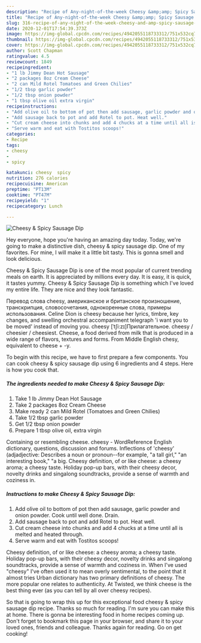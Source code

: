 ```yaml
---
description: "Recipe of Any-night-of-the-week Cheesy &amp;amp; Spicy Sausage Dip"
title: "Recipe of Any-night-of-the-week Cheesy &amp;amp; Spicy Sausage Dip"
slug: 316-recipe-of-any-night-of-the-week-cheesy-and-amp-spicy-sausage-dip
date: 2020-12-01T17:54:39.373Z
image: https://img-global.cpcdn.com/recipes/4942055118733312/751x532cq70/cheesy-spicy-sausage-dip-recipe-main-photo.jpg
thumbnail: https://img-global.cpcdn.com/recipes/4942055118733312/751x532cq70/cheesy-spicy-sausage-dip-recipe-main-photo.jpg
cover: https://img-global.cpcdn.com/recipes/4942055118733312/751x532cq70/cheesy-spicy-sausage-dip-recipe-main-photo.jpg
author: Scott Chapman
ratingvalue: 4.5
reviewcount: 1849
recipeingredient:
- "1 lb Jimmy Dean Hot Sausage"
- "2 packages 8oz Cream Cheese"
- "2 can Mild Rotel Tomatoes and Green Chilies"
- "1/2 tbsp garlic powder"
- "1/2 tbsp onion powder"
- "1 tbsp olive oil extra virgin"
recipeinstructions:
- "Add olive oil to bottom of pot then add sausage, garlic powder and onion powder. Cook until well done. Drain."
- "Add sausage back to pot and add Rotel to pot. Heat well."
- "Cut cream cheese into chunks and add 4 chucks at a time until all is melted and heated through."
- "Serve warm and eat with Tostitos scoops!"
categories:
- Recipe
tags:
- cheesy
- 
- spicy

katakunci: cheesy  spicy 
nutrition: 276 calories
recipecuisine: American
preptime: "PT13M"
cooktime: "PT47M"
recipeyield: "1"
recipecategory: Lunch

---
```



![Cheesy &amp; Spicy Sausage Dip](https://img-global.cpcdn.com/recipes/4942055118733312/751x532cq70/cheesy-spicy-sausage-dip-recipe-main-photo.jpg)

Hey everyone, hope you're having an amazing day today. Today, we're going to make a distinctive dish, cheesy &amp; spicy sausage dip. One of my favorites. For mine, I will make it a little bit tasty. This is gonna smell and look delicious.

Cheesy &amp; Spicy Sausage Dip is one of the most popular of current trending meals on earth. It is appreciated by millions every day. It is easy, it is quick, it tastes yummy. Cheesy &amp; Spicy Sausage Dip is something which I've loved my entire life. They are nice and they look fantastic.

Перевод слова cheesy, американское и британское произношение, транскрипция, словосочетания, однокоренные слова, примеры использования. Celine Dion is cheesy because her lyrics, timbre, key changes, and swelling orchestral accompaniment telegraph &#39;i want you to be moved&#39; instead of moving you. cheesy [ˈtʃi:zɪ]Прилагательное. cheesy / cheesier / cheesiest. Cheese, a food derived from milk that is produced in a wide range of flavors, textures and forms. From Middle English chesy, equivalent to cheese +‎ -y.


To begin with this recipe, we have to first prepare a few components. You can cook cheesy &amp; spicy sausage dip using 6 ingredients and 4 steps. Here is how you cook that.

<!--inarticleads1-->

##### The ingredients needed to make Cheesy &amp; Spicy Sausage Dip:

1. Take 1 lb Jimmy Dean Hot Sausage
1. Take 2 packages 8oz Cream Cheese
1. Make ready 2 can Mild Rotel (Tomatoes and Green Chilies)
1. Take 1/2 tbsp garlic powder
1. Get 1/2 tbsp onion powder
1. Prepare 1 tbsp olive oil, extra virgin


Containing or resembling cheese. cheesy - WordReference English dictionary, questions, discussion and forums. Inflections of &#39;cheesy&#39; (adjadjective: Describes a noun or pronoun--for example, &#34;a tall girl,&#34; &#34;an interesting book,&#34; &#34;a big. Cheesy definition, of or like cheese: a cheesy aroma; a cheesy taste. Holiday pop-up bars, with their cheesy decor, novelty drinks and singalong soundtracks, provide a sense of warmth and coziness in. 

<!--inarticleads2-->

##### Instructions to make Cheesy &amp; Spicy Sausage Dip:

1. Add olive oil to bottom of pot then add sausage, garlic powder and onion powder. Cook until well done. Drain.
1. Add sausage back to pot and add Rotel to pot. Heat well.
1. Cut cream cheese into chunks and add 4 chucks at a time until all is melted and heated through.
1. Serve warm and eat with Tostitos scoops!


Cheesy definition, of or like cheese: a cheesy aroma; a cheesy taste. Holiday pop-up bars, with their cheesy decor, novelty drinks and singalong soundtracks, provide a sense of warmth and coziness in. When I&#39;ve used &#34;cheesy&#34; I&#39;ve often used it to mean overly sentimental, to the point that it almost tries Urban dictionary has two primary definitions of cheesy. The more popular one relates to authenticity. At Twisted, we think cheese is the best thing ever (as you can tell by all over cheesy recipes). 

So that is going to wrap this up for this exceptional food cheesy &amp; spicy sausage dip recipe. Thanks so much for reading. I'm sure you can make this at home. There is gonna be interesting food in home recipes coming up. Don't forget to bookmark this page in your browser, and share it to your loved ones, friends and colleague. Thanks again for reading. Go on get cooking!
